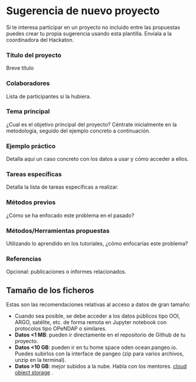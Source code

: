 

# Sugerencia de nuevo proyecto

Si te interesa participar en un proyecto no incluido entre las propuestas puedes crear tu propia sugerencia usando esta plantilla. Envíala a la coordinadora del Hackaton.


### Título del proyecto

Breve título

### Colaboradores

Lista de participantes si la hubiera.

### Tema principal
 
¿Cual es el objetivo principal del proyecto? Céntrate inicialmente en la metodología, seguido del ejemplo concreto a continuación.


### Ejemplo práctico

Detalla aquí un caso concreto con los datos a usar y cómo acceder a ellos.

### Tareas específicas

Detalla la lista de tareas específicas a realizar.

### Métodos previos

¿Cómo se ha enfocado este problema en el pasado? 

### Métodos/Herramientas propuestas

Utilizando lo aprendido en los tutoriales, ¿cómo enfocarías este problema?

### Referencias

Opcional: publicaciones o informes relacionados.



## Tamaño de los ficheros
Estas son las recomendaciones relativas al acceso a datos de gran tamaño:

- Cuando sea posible, se debe acceder a los datos públicos tipo OOI, ARGO, satélite, etc. de forma remota en Jupyter notebook con protocolos tipo OPeNDAP o similares.
- **Datos <1 MB**: pueden ir directamente en el repositorio de Github de tu proyecto.
- **Datos <10 GB**: pueden ir en tu home space oden ocean.pangeo.io. Puedes subirlos con la interface de pangeo (zip para varios archivos, unzip en la terminal).  
- **Datos >10 GB**: mejor subidos a la nube. Habla con los mentores. [cloud object storage](https://en.wikipedia.org/wiki/Cloud_storage) .
